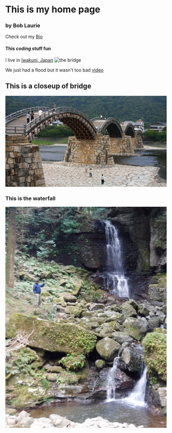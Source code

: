 # This is my home page
### by Bob Laurie  
Check out my [Bio](bio "It is really me")

#### This *coding* stuff fun

I live in [Iwakuni, Japan](https://www.mcasiwakuni.marines.mil/)
![the bridge](https://www.japan-guide.com/g17/740/6177_03.jpg "Kintai bridge is cool")

We just had a flood but it wasn't too bad
[video](https://youtu.be/SPg2zikKVu0)

## This is a closeup of bridge  

![bridge](kintai-close.jpg)

### This is the waterfall
![Water fall](waterfall.jpg)
